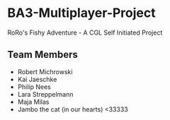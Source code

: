 # BA3-Multiplayer-Project
 RoRo's Fishy Adventure - A CGL Self Initiated Project
 
 
 ## Team Members
- Robert Michrowski
- Kai Jaeschke
- Philip Nees
- Lara Streppelmann
- Maja Milas
- Jambo the cat (in our hearts) <33333
